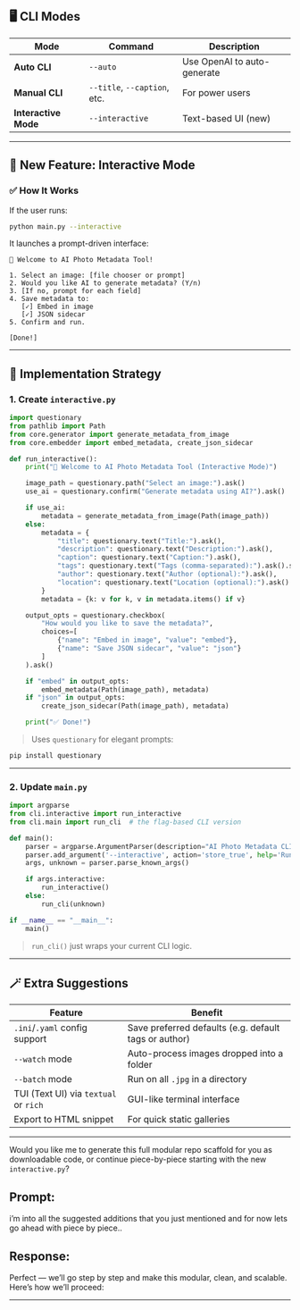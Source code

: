 🖥️ CLI Modes
-------------

| Mode | Command | Description |
| --- | --- | --- |
| **Auto CLI** | `--auto` | Use OpenAI to auto-generate |
| **Manual CLI** | `--title`, `--caption`, etc. | For power users |
| **Interactive Mode** | `--interactive` | Text-based UI (new) |

* * *

🧠 New Feature: Interactive Mode
--------------------------------

### ✅ How It Works

If the user runs:

```bash
python main.py --interactive
```

It launches a prompt-driven interface:

```
📸 Welcome to AI Photo Metadata Tool!

1. Select an image: [file chooser or prompt]
2. Would you like AI to generate metadata? (Y/n)
3. [If no, prompt for each field]
4. Save metadata to:
   [✓] Embed in image
   [✓] JSON sidecar
5. Confirm and run.

[Done!]
```

* * *

🔧 Implementation Strategy
--------------------------

### 1\. Create `interactive.py`

```python
import questionary
from pathlib import Path
from core.generator import generate_metadata_from_image
from core.embedder import embed_metadata, create_json_sidecar

def run_interactive():
    print("📸 Welcome to AI Photo Metadata Tool (Interactive Mode)")

    image_path = questionary.path("Select an image:").ask()
    use_ai = questionary.confirm("Generate metadata using AI?").ask()

    if use_ai:
        metadata = generate_metadata_from_image(Path(image_path))
    else:
        metadata = {
            "title": questionary.text("Title:").ask(),
            "description": questionary.text("Description:").ask(),
            "caption": questionary.text("Caption:").ask(),
            "tags": questionary.text("Tags (comma-separated):").ask().split(","),
            "author": questionary.text("Author (optional):").ask(),
            "location": questionary.text("Location (optional):").ask()
        }
        metadata = {k: v for k, v in metadata.items() if v}

    output_opts = questionary.checkbox(
        "How would you like to save the metadata?",
        choices=[
            {"name": "Embed in image", "value": "embed"},
            {"name": "Save JSON sidecar", "value": "json"}
        ]
    ).ask()

    if "embed" in output_opts:
        embed_metadata(Path(image_path), metadata)
    if "json" in output_opts:
        create_json_sidecar(Path(image_path), metadata)

    print("✅ Done!")
```

> Uses `questionary` for elegant prompts:

```bash
pip install questionary
```

* * *

### 2\. Update `main.py`

```python
import argparse
from cli.interactive import run_interactive
from cli.main import run_cli  # the flag-based CLI version

def main():
    parser = argparse.ArgumentParser(description="AI Photo Metadata CLI")
    parser.add_argument('--interactive', action='store_true', help='Run in interactive UI mode')
    args, unknown = parser.parse_known_args()

    if args.interactive:
        run_interactive()
    else:
        run_cli(unknown)

if __name__ == "__main__":
    main()
```

> `run_cli()` just wraps your current CLI logic.

* * *

🪄 Extra Suggestions
--------------------

| Feature | Benefit |
| --- | --- |
| `.ini`/`.yaml` config support | Save preferred defaults (e.g. default tags or author) |
| `--watch` mode | Auto-process images dropped into a folder |
| `--batch` mode | Run on all `.jpg` in a directory |
| TUI (Text UI) via `textual` or `rich` | GUI-like terminal interface |
| Export to HTML snippet | For quick static galleries |

* * *

Would you like me to generate this full modular repo scaffold for you as downloadable code, or continue piece-by-piece starting with the new `interactive.py`?

## Prompt:
i’m into all the suggested additions that you just mentioned and for now lets go ahead with piece by piece..

## Response:
Perfect — we’ll go step by step and make this modular, clean, and scalable. Here’s how we’ll proceed:

* * *